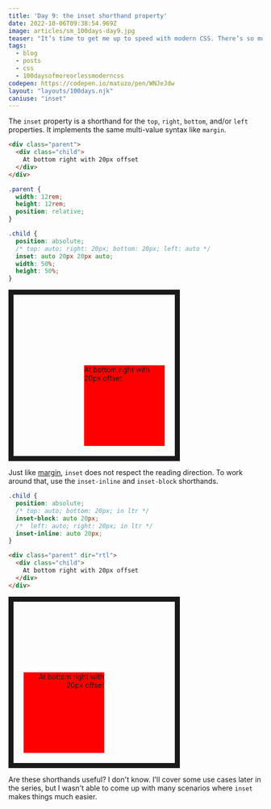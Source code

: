 ```yaml
---
title: 'Day 9: the inset shorthand property'
date: 2022-10-06T09:38:54.969Z
image: articles/sm_100days-day9.jpg
teaser: "It’s time to get me up to speed with modern CSS. There’s so much new in CSS that I know too little about. To change that I’ve started [#100DaysOfMoreOrLessModernCSS](/blog/2022/100-days-of-more-or-less-modern-css/). Why more or less modern CSS? Because some topics will be about cutting-edge features, while other stuff has been around for quite a while already, but I just have little to no experience with it."
tags:
  - blog
  - posts
  - css
  - 100daysofmoreorlessmoderncss
codepen: https://codepen.io/matuzo/pen/WNJeJdw
layout: "layouts/100days.njk"
caniuse: "inset"
---
```

The `inset`  property is a shorthand for the `top`, `right`, `bottom`, and/or `left` properties. It implements the same multi-value syntax like `margin`.

```html
<div class="parent">
  <div class="child">
    At bottom right with 20px offset
  </div>
</div>
```

```css
.parent {
  width: 12rem;
  height: 12rem;
  position: relative;
}

.child {
  position: absolute;
  /* top: auto; right: 20px; bottom: 20px; left: auto */
  inset: auto 20px 20px auto;
  width: 50%;
  height: 50%;
}
```

<style>
.parent {
  width: 20rem;
  height: 20rem;
  position: relative;
  border: 10px solid;
}

.child {
  background: red;
  position: absolute;
  inset: auto 20px 20px auto;
  width: 50%;
  height: 50%;
}

.child2 {
  background: red;
  position: absolute;
  inset-block: auto 20px;
  inset-inline: auto 20px;
  width: 50%;
  height: 50%;
}
</style>

<div class="parent">
  <div class="child">
    At bottom right with 20px offset
  </div>
</div>

Just like [margin](/blog/2022/100daysof-day3/), `inset` does not respect the reading direction. To work around that, use the `inset-inline` and `inset-block` shorthands.

```css
.child {
  position: absolute;
  /* top: auto; bottom: 20px; in ltr */
  inset-block: auto 20px;
  /*  left: auto; right: 20px; in ltr */
  inset-inline: auto 20px;
}
```

```html
<div class="parent" dir="rtl">
  <div class="child">
    At bottom right with 20px offset
  </div>
</div>
```

<div class="parent" dir="rtl">
  <div class="child2">
    At bottom right with 20px offset
  </div>
</div>

Are these shorthands useful? I don't know. I'll cover some use cases later in the series, but I wasn't able to come up with many scenarios where `inset` makes things much easier. 